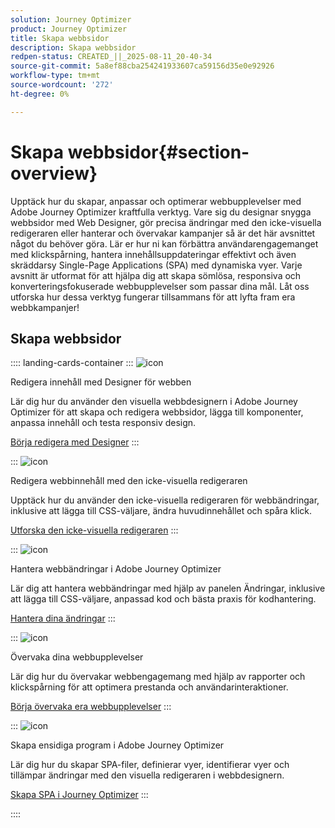 ```yaml
---
solution: Journey Optimizer
product: Journey Optimizer
title: Skapa webbsidor
description: Skapa webbsidor
redpen-status: CREATED_||_2025-08-11_20-40-34
source-git-commit: 5a8ef88cba254241933607ca59156d35e0e92926
workflow-type: tm+mt
source-wordcount: '272'
ht-degree: 0%

---
```



# Skapa webbsidor{#section-overview}

Upptäck hur du skapar, anpassar och optimerar webbupplevelser med Adobe Journey Optimizer kraftfulla verktyg. Vare sig du designar snygga webbsidor med Web Designer, gör precisa ändringar med den icke-visuella redigeraren eller hanterar och övervakar kampanjer så är det här avsnittet något du behöver göra. Lär er hur ni kan förbättra användarengagemanget med klickspårning, hantera innehållsuppdateringar effektivt och även skräddarsy Single-Page Applications (SPA) med dynamiska vyer. Varje avsnitt är utformat för att hjälpa dig att skapa sömlösa, responsiva och konverteringsfokuserade webbupplevelser som passar dina mål. Låt oss utforska hur dessa verktyg fungerar tillsammans för att lyfta fram era webbkampanjer!

## Skapa webbsidor

:::: landing-cards-container
:::
![icon](https://cdn.experienceleague.adobe.com/icons/circle-play.svg?lang=sv-SE)

Redigera innehåll med Designer för webben

Lär dig hur du använder den visuella webbdesignern i Adobe Journey Optimizer för att skapa och redigera webbsidor, lägga till komponenter, anpassa innehåll och testa responsiv design.

[Börja redigera med Designer](../using/web/web-visual-editor.md)
:::

:::
![icon](https://cdn.experienceleague.adobe.com/icons/code-branch.svg?lang=sv-SE)

Redigera webbinnehåll med den icke-visuella redigeraren

Upptäck hur du använder den icke-visuella redigeraren för webbändringar, inklusive att lägga till CSS-väljare, ändra huvudinnehållet och spåra klick.

[Utforska den icke-visuella redigeraren](../using/web/web-non-visual-editor.md)
:::

:::
![icon](https://cdn.experienceleague.adobe.com/icons/gear.svg?lang=sv-SE)

Hantera webbändringar i Adobe Journey Optimizer

Lär dig att hantera webbändringar med hjälp av panelen Ändringar, inklusive att lägga till CSS-väljare, anpassad kod och bästa praxis för kodhantering.

[Hantera dina ändringar](../using/web/manage-web-modifications.md)
:::

:::
![icon](https://cdn.experienceleague.adobe.com/icons/chart-line.svg?lang=sv-SE)

Övervaka dina webbupplevelser

Lär dig hur du övervakar webbengagemang med hjälp av rapporter och klickspårning för att optimera prestanda och användarinteraktioner.

[Börja övervaka era webbupplevelser](../using/web/monitor-web-experiences.md)
:::

:::
![icon](https://cdn.experienceleague.adobe.com/icons/puzzle-piece.svg?lang=sv-SE)

Skapa ensidiga program i Adobe Journey Optimizer

Lär dig hur du skapar SPA-filer, definierar vyer, identifierar vyer och tillämpar ändringar med den visuella redigeraren i webbdesignern.

[Skapa SPA i Journey Optimizer](../using/web/web-spa.md)
:::

::::
